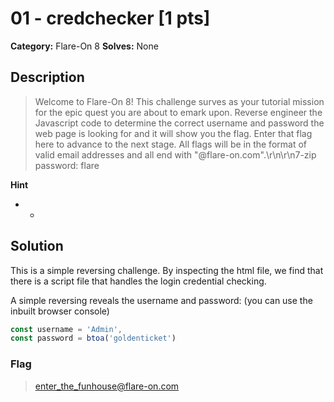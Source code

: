 # 01 - credchecker [1 pts]

**Category:** Flare-On 8
**Solves:** None

## Description
>Welcome to Flare-On 8! This challenge surves as your tutorial mission for the epic quest you are about to emark upon. Reverse engineer the Javascript code to determine the correct username and password the web page is looking for and it will show you the flag. Enter that flag here to advance to the next stage. All flags will be in the format of valid email addresses and all end with "@flare-on.com".\r\n\r\n7-zip password: flare

**Hint**
* -

## Solution

This is a simple reversing challenge. By inspecting the html file, we find that there is a script file that handles the login credential checking. 

A simple reversing reveals the username and password: (you can use the inbuilt browser console)
```js
const username = 'Admin',
const password = btoa('goldenticket')
```

### Flag
> enter_the_funhouse@flare-on.com
